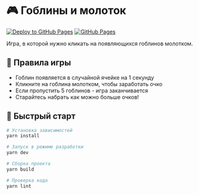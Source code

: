 # 🎮 Гоблины и молоток

[![Deploy to GitHub Pages](https://github.com/OlegFPY85/game_Gnome-Upgrade/actions/workflows/deploy.yml/badge.svg)](https://github.com/OlegFPY85/game_Gnome-Upgrade/actions)
[![GitHub Pages](https://img.shields.io/badge/GitHub%20Pages-Live-success)](https://olegfpy85.github.io/game_Gnome-Upgrade/)

Игра, в которой нужно кликать на появляющихся гоблинов молотком.

## 🎯 Правила игры

- Гоблин появляется в случайной ячейке на 1 секунду
- Кликните на гоблина молотком, чтобы заработать очко
- Если пропустить 5 гоблинов - игра заканчивается
- Старайтесь набрать как можно больше очков!

## 🚀 Быстрый старт

```bash
# Установка зависимостей
yarn install

# Запуск в режиме разработки
yarn dev

# Сборка проекта
yarn build

# Проверка кода
yarn lint